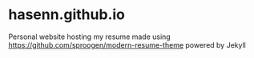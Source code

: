 # hasenn.github.io
Personal website hosting my resume made using https://github.com/sproogen/modern-resume-theme powered by Jekyll

